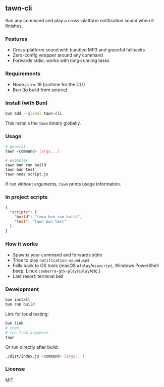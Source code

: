 ## tawn-cli

Run any command and play a cross-platform notification sound when it finishes.

### Features

- Cross-platform sound with bundled MP3 and graceful fallbacks
- Zero-config wrapper around any command
- Forwards stdio; works with long-running tasks

### Requirements

- Node.js >= 18 (runtime for the CLI)
- Bun (to build from source)

### Install (with Bun)

```bash
bun add --global tawn-cli
```

This installs the `tawn` binary globally.

### Usage

```bash
# general
tawn <command> [args...]

# examples
tawn bun run build
tawn bun test
tawn node script.js
```

If run without arguments, `tawn` prints usage information.

### In project scripts

```json
{
  "scripts": {
    "build": "tawn bun run build",
    "test": "tawn bun test"
  }
}
```

### How it works

- Spawns your command and forwards stdio
- Tries to play `notification-sound.mp3`
- Falls back to OS tools (macOS `afplay`/`osascript`, Windows PowerShell beep, Linux `canberra-gtk-play`/`aplay`/etc.)
- Last resort: terminal bell

### Development

```bash
bun install
bun run build
```

Link for local testing:

```bash
bun link
# then
# run from anywhere
tawn
```

Or run directly after build:

```bash
./dist/index.js <command> [args...]
```

### License

MIT
